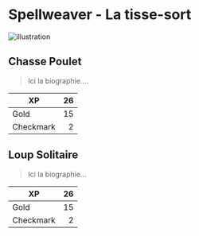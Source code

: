 # Spellweaver - La tisse-sort

![illustration][image]

## Chasse Poulet

> Ici la biographie....

| XP        |  26          |
| -------- | -------------:|
| Gold      | 15      |
| Checkmark |   2    |

## Loup Solitaire

> Ici la biographie...

| XP        |  26          |
| -------- | -------------:|
| Gold      | 15      |
| Checkmark |   2    |

<!-- images references -->

[image]: https://cf.geekdo-images.com/large/img/QW-uub2vPLUeQdU9sVE8PdoSt5A=/fit-in/1024x1024/filters:no_upscale()/pic3724906.jpg "Image"

